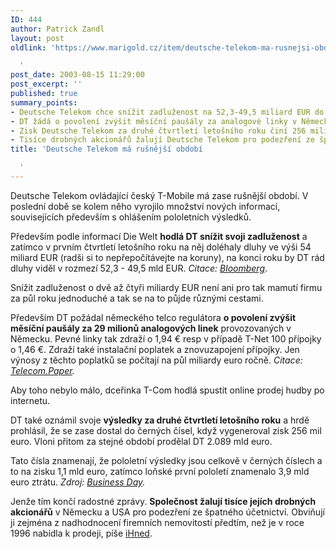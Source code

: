 ```yaml
---
ID: 444
author: Patrick Zandl
layout: post
oldlink: 'https://www.marigold.cz/item/deutsche-telekom-ma-rusnejsi-obdobi

  '
post_date: 2003-08-15 11:29:00
post_excerpt: ''
published: true
summary_points:
- Deutsche Telekom chce snížit zadluženost na 52,3-49,5 miliard EUR do konce roku.
- DT žádá o povolení zvýšit měsíční paušály za analogové linky v Německu.
- Zisk Deutsche Telekom za druhé čtvrtletí letošního roku činí 256 milionů EUR.
- Tisíce drobných akcionářů žalují Deutsche Telekom pro podezření ze špatného účetnictví.
title: 'Deutsche Telekom má rušnější období

  '
---
```


Deutsche Telekom ovládající český T-Mobile má zase rušnější období. V poslední době se kolem něho vyrojilo množství nových informací, souvisejících především s ohlášením pololetních výsledků. 
<p>
Především podle informací Die Welt <B>hodlá DT snížit svoji zadluženost</B> a zatímco v prvním čtvrtletí letošního roku na něj doléhaly dluhy ve výši 54 miliard EUR (radši si to nepřepočítávejte na koruny), na konci roku by DT rád dluhy viděl v rozmezí 52,3 - 49,5 mld EUR. <I>Citace: <A href="http://quote.bloomberg.com/apps/news?pid=10000100&amp;sid=aKOS5n_8tI_8&amp;refer=germany">Bloomberg</A></I>. 
<p>
Snížit zadluženost o dvě až čtyři miliardy EUR není ani pro tak mamutí firmu za půl roku jednoduché a tak se na to půjde různými cestami. 
<p>
Především DT požádal německého telco regulátora <B>o povolení zvýšit měsíční paušály za 29 milionů analogových linek</B> provozovaných v Německu. Pevné linky tak zdraží o 1,94 &#8364; resp v případě T-Net 100 přípojky o 1,46 &#8364;. Zdraží také instalační poplatek a znovuzapojení přípojky. Jen výnosy z těchto poplatků se počítají na půl miliardy euro ročně. <I>Citace: <A href="http://www.telecom.paper.nl/index.asp?location=http%3A//www.telecom.paper.nl/site/news_ta.asp%3Ftype%3Dabstract%26id%3D31919%26NR%3D320">Telecom.Paper</A>.</I> 
<p>
Aby toho nebylo málo, dceřinka T-Com hodlá spustit online prodej hudby po internetu. </p>

<p>
DT také oznámil svoje <B>výsledky za druhé čtvrtletí letošního roku</B> a hrdě prohlásil, že se zase dostal do černých čísel, když vygeneroval zisk 256 mil euro. Vloni přitom za stejné období prodělal DT 2.089 mld euro. 
<p>
Tato čísla znamenají, že pololetní výsledky jsou celkově v černých číslech a to na zisku 1,1 mld euro, zatímco loňské první pololetí znamenalo 3,9 mld euro ztrátu. <I>Zdroj: <A href="http://www.bday.co.za/bday/content/direct/1,3523,1410370-6078-0,00.html">Business Day</A>. </I>
<p>
Jenže tím končí radostné zprávy. <B>Společnost žalují tisíce jejích drobných akcionářů</B> v Německu a USA pro podezření ze špatného účetnictví. Obviňují ji zejména z nadhodnocení firemních nemovitostí předtím, než je v roce 1996 nabídla k prodeji, píše <A href="http://www.ihned.cz/index.php?p=000000_d&amp;article[id]=13229690&amp;article[what]=deutsche+telekom">iHned</A>.</p>